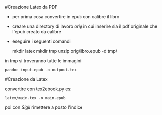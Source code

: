 
#Creazione Latex da PDF

- per prima cosa convertire in epub con calibre il libro
- creare una directory di lavoro _orig_ in cui inserire sia il pdf originale che l'epub creato da calibre
- eseguire i seguenti comandi 

    mkdir latex
    mkdir tmp
    unzip orig/libro.epub -d tmp/

in tmp si troveranno tutte le immagini


    
    


    pandoc input.epub -o outpout.tex

#Creazione da Latex

convertire con tex2ebook.py es: 

    latex/main.tex -o main.epub

poi con _Sigil_ rimettere a posto l'indice
    
